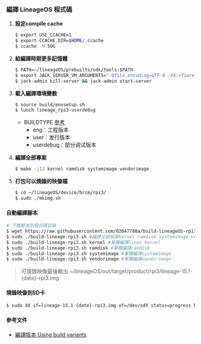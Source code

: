 ### 編譯 LineageOS 程式碼
1. **設定compile cache**
    ```bash
    $ export USE_CCACHE=1
    $ export CCACHE_DIR=$HOME/.ccache
    $ ccache -M 50G
    ```
2. **給編譯時期更多記憶體**
    ```bash
    $ PATH=~/lineageOS/prebuilts/sdk/tools:$PATH
    $ export JACK_SERVER_VM_ARGUMENTS="-Dfile.encoding=UTF-8 -XX:+TieredCompilation -Xmx4g"
    $ jack-admin kill-server && jack-admin start-server
    ```
3. **載入編譯環境變數**
    ```bash
    $ source build/envsetup.sh
    $ lunch lineage_rpi3-userdebug
    ```
    - BUILDTYPE [參考](https://source.android.com/setup/build/building#choose-a-target)
       - eng：工程版本 
       - user：发行版本
       - userdebug：部分调试版本

4. **編譯全部專案**
    ```bash
    $ make -j12 kernel ramdisk systemimage vendorimage
    ```
5. **打包可以燒錄的映像檔**
    ```bash
    $ cd ~/lineageOS/device/brcm/rpi3/
    $ sudo ./mkimg.sh
    ```
#### 自動編譯腳本
```bash
# 下載腳本到程式碼目錄
$ wget https://raw.githubusercontent.com/02047788a/build-lineageOS-rpi3/master/scripts/build-lineageos-code-rpi3.sh -O ~/lineageOS/build-lineageos-code-rpi3.sh
$ sudo ./build-lineage-rpi3.sh #編譯全部映像kernel ramdisk systemimage vendorimage
$ sudo ./build-lineage-rpi3.sh kernel #單獨編譯linux kernel
$ sudo ./build-lineage-rpi3.sh ramdisk #單獨編譯ramdisk
$ sudo ./build-lineage-rpi3.sh systemimage #單獨編譯systemimage
$ sudo ./build-lineage-rpi3.sh vendorimage #單獨編譯vendorimage
```
> 可燒錄映像最後輸出
~/lineageOS/out/target/product/rpi3/lineage-15.1-{date}-rpi3.img
#### 燒錄映像到SD卡
```bash
$ sudo dd if=lineage-15.1-{date}-rpi3.img of=/dev/sdX status=progress bs=4M
```

#### 參考文件
- [編譯版本 Using build variants](https://source.android.com/setup/develop/new-device#build-variants)